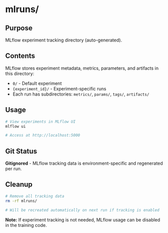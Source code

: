 # mlruns/

## Purpose

MLflow experiment tracking directory (auto-generated).

## Contents

MLflow stores experiment metadata, metrics, parameters, and artifacts in this directory:
- `0/` - Default experiment
- `{experiment_id}/` - Experiment-specific runs
- Each run has subdirectories: `metrics/`, `params/`, `tags/`, `artifacts/`

## Usage

```bash
# View experiments in MLflow UI
mlflow ui

# Access at http://localhost:5000
```

## Git Status

**Gitignored** - MLflow tracking data is environment-specific and regenerated per run.

## Cleanup

```bash
# Remove all tracking data
rm -rf mlruns/

# Will be recreated automatically on next run if tracking is enabled
```

**Note:** If experiment tracking is not needed, MLflow usage can be disabled in the training code.
